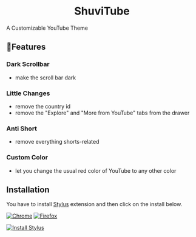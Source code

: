  <div align="center" >

# **ShuviTube**

</div>
A Customizable YouTube Theme  

## 🌟**Features**

### Dark Scrollbar 
  - make the scroll bar dark 
### Little Changes
  - remove the country id  
  - remove the "Explore" and "More from YouTube" tabs from the drawer 
### Anti Short
  - remove everything shorts-related 
### Custom Color
  - let you change the usual red color of YouTube to any other color
## **Installation**

You have to install [Stylus](https://add0n.com/stylus.html) extension and then click on the install below.


[![Chrome](https://img.shields.io/badge/Chrome-blue?logo=data%3Aimage%2Fpng%3Bbase64%2CiVBORw0KGgoAAAANSUhEUgAAACAAAAAgCAYAAABzenr0AAAABHNCSVQICAgIfAhkiAAAAAlwSFlzAAAA7AAAAOwBeShxvQAAABl0RVh0U29mdHdhcmUAd3d3Lmlua3NjYXBlLm9yZ5vuPBoAAAUMSURBVFiFtZdpbFRVFMd%2F576ZznSjmzC0lKZQahcQgdJKAbHsIhIUUyFBE%2F0CEjWiMdFAomhcYgiBGA1BRBKjgYiRxKJELW2FCsoiES2UpWVpaRtaWrDTdea964fShenyRgL%2FT%2B%2Fee849vzs595y5QpAqy8uLcBntixHyLMgSdBIQBWigUSM1An%2BIpjQszFeQUHCiNZh9xc7g%2FJzpKYj%2FTURWAqFB8jYDuw3LeH9s0eHLdwRQlZsb2h5uvQW8DjiCDBwg3QFswRn3dur%2B%2FR1BA5QvyBljWOp70BPuLHA%2F%2Famx8u8vPFZpC1A596GJpuhCkOF3KXh3oFptWvNTi4%2BVDQpwYWHuOG1apYDnbgbvla43LEd237xQ3R%2FnFy1yadPac%2B%2BCA8hwU%2Fn3VuXm9iRzD8CuFPM9YNK9C94DMbkt3FzfMwKI3rkiWfyc%2B6Kwxjnh%2BoDJ2k8qJhbDk%2BALTXVX6sZq07xxzYlf4rF0hC2CotWZYUwe%2FlLpOQeANvV6rcS5MSuOnT%2FXotCDeAqu6bMIf2I5jrHjAJxAGoDRUUFI03c4vb%2FBYP69CkPzKrBGPF8%2BG97u89eCjgTY8Hs9j1%2F09ncJcRH1yhu4ps3kdA2UnFVUN3bl8OhYi9npmvR4cLYcxl23GdGdNgy6Fbd4DMeSzGXAyu7pf%2BLcPFnRTIjV5xQiRL22DpU9k0%2BLFDsOKSrrhQYvNHihol44cEbR2CI8mJKIuEbh9B62ARAnJicVWs%2FqO90QavD5%2BOjbTN0z8nBNm8nWYkVx%2BeDV%2B5cyYduvCl%2FEDHwR020AAM08BZIdOL87bRiXI50947Cl%2BZypYcjg3So8LZTXQmfMU%2FYAMFFpGBU461PC5imxABgxcTjGpAQVvFslZwXTNRbtiLEzHaMEYgdaKU0IozQhDOXxgAhXGoMHuHJdAYLlsK1pMYo%2BxShQm7Li8N36luDj9ynwlq2pAv4dbLEqwsHeyFbQmqRY27vdo6RYC9Ao%2FzUbS31TAReHMtmUjNV%2BqYK89OABZqeD0XEB8d%2BwsZRKJXB0KJN2h6gtVw9eyoiHuRn2EPMzLdJGaoymgrogWP9SlpZ9dlZb644m%2F1B9ghfyLOZlDg4xP9Ni1SOa0tqjuL0HR9iG1%2FqA8PEiV1R4dH13KR5MbiOEzdnPsTgxi%2FLarppQ1diVv6NjLeZkQNpITUH1cVKbtuic0Ga7tG3BzciubrhjxScaXrQDFoTHEqewJm0hD8QkIbfSXaM51XSZreU%2FEdpyhB3JTbaHB9kuWcWrBCBs2zPxTof%2FPBAehCcA97kiSY7o%2BpUvea%2FR0NGMWzTHMhoYHWLaeOtOLGeGZBdWGgC%2Bfae87qUTwoGHgwVoNTupaWuipq2JVrOr8631tLIkut3eWWSjTC36FvoUoZv%2BYRu05lCwAIEa4bBY6xmgjffXESJDN3QPeqvg6s98pmE%2BDVy9E4B3EpqJUHbXVNdgqHxJ7X0j3FaGW57fU2eYshAY8jUTqMlhPpbHtNmZVaH1ozKp6LYD9usDjat2lfn8jlyEE8ECfDCqGTX0pTuCSY5MPfh34MKAjah19Ve1N33DckXrtSDNQ%2B28LLqd3PDB%2Fn7pTkQ%2BZFjobMkpGbAy2va42O0rE00x1yEsJ6B1u0VzPLNeJzqtwH1aQH%2BN5fxIsgv7Pcf%2BF0CPvskPifSqBUrLYmAKkPRuQrP%2F5RFej0ATyEU0JxEpxq1%2FlPElQV2J%2FwCMFLzqI1IGKQAAAABJRU5ErkJggg%3D%3D)](https://chromewebstore.google.com/detail/stylus/clngdbkpkpeebahjckkjfobafhncgmne)
[![Firefox](https://img.shields.io/badge/Firefox-blue?logo=data%3Aimage%2Fpng%3Bbase64%2CiVBORw0KGgoAAAANSUhEUgAAACAAAAAgCAYAAABzenr0AAAABHNCSVQICAgIfAhkiAAAAAlwSFlzAAAA7AAAAOwBeShxvQAAABl0RVh0U29mdHdhcmUAd3d3Lmlua3NjYXBlLm9yZ5vuPBoAAAdvSURBVFiFvZZrrFxVFcd%2Fa5%2B9z5yZaW%2Fn9lLobQu9FKi0vYUor1CiQVPTECMQPoAEJCJ%2BIBJN%2FKDBmGiRBOIjElA0QnwRvxQJioDxgWgEDPIISAqCtdSCcC%2F3OXfuPM5r7%2B2HPfdFEWuCnGRlTWbm7P9vr732WgvewcfPnnORHz%2Bj5w%2BPfvho31HvmPjEGZ8Bfo6QINHd7yqAP7xzNzq6lcIKzoOJGv7gjl%2B9KwDeI6joAZwXrAPng8XmAv%2Fi9iv%2F7wA8u%2BUHaFXBebAOfB8AIOIn%2Fqmtp%2F7PAP4bm6703z32x0cFoKJLyS0Udmn3CxCxVtTkWf%2FcCYNHDeCvH9nLhrm7ENmx%2BN23T77Q3z3y%2ByP%2B%2B%2BDwB4iokxeQl1D6JQgHOIEkqVDUDgD4589f9bYA%2FpPbr2Dj9FcoSiH1AwD%2Bq6N3sqZ6H6k5%2BQh8XVxFbiEtICuhdJB7cCqIOwmfB6pD%2FrEdf6RrH%2FT733%2FD8iVkUfySXZvZduAga3sRdQdFnHHopHvZKJdTs%2BDSw3Ld30YADlxx24A4e219y6FPJ6e8trmyboJkeBKpeLAV0AIm6i8MeAELzLjvcVz9WjIuktFH718J8PHTn2bLK%2B8jLqHqoepAK4gMSALt1TMv%2FOm690pz4wOd1uiouLqICM47rHP42hib9tzLxj2%2FRqIIYgGjgrjvSzVdSa2aE4uSbY9UFwH8nj0fZPv%2Bh0lyiEswNgBUHSQeaoDRtJ7fVbz4yzuMUQajFEI47tI7MpuTFT30ugOc%2B4UbUIM%2BQMQCvn%2FSXiCTlLWS0HbflJ1%2F%2BXz4Red7sQpyDbkJvquWrC2QWga2PWZGL78MVuV4bRClMaKIlaISGU68%2BH5OvOh3PPOjT%2BDnBLoS3reylBeGJCSpu2YpApeekbJ2poKx%2FQg4UAnEQJxDrQO1EqpADK6o8cYz1zD%2B1PVo5%2FDO422BTSYYvfla4g0d3LygJg1EKkShIiAS0n5Vgc8dYp%2BuiD%2F7Y2ey9a9PLoZeV%2BCsSWgUIZF0BDaGsQSKDGo9qAlUI8ryOJ78ziNE1uPLApem5PkM5915FXqwAKvg0GowAhUCRAw0UiiAqblrFN7uXhH6ooCJ1cvuswNTwEld2Clw6mo4pQGbGrzy3OV0jKEba3pGkxlFTsL%2BWz4VrqQtYKgLbQXtCDoqFClCxfS5ulDjZBu5CQniBFwJLwHjI3B8GzbPQ80BivYLI7wxtot2fgITM%2BfRnBnFVBxR6dDeIpHCRnDoyTM5bdqi6h5MBzqDUAqUwJoilGyrkVKv13STIXLdvy7LikczDclXr%2BIHLL%2B47xYOpOfjkypKG2KvqSeKpBQMjshCJB6Ho%2FSW3qurqG%2BZCdkfWehUQzLKNORArqAwqzSzQykbzMrK5VQ4P6NgHu57%2BLM8Mb2DfCDFaQHjicVSdRFrPDSUR2NRlOBLrCso2xH0ClAKfAnzCQzOhSMmhlQgU11Na80knTpUuyuFbd%2F%2BlTDWqTHru2QoShyIRStDzQtZJBQ4Gq4ksjlS5tgyp1KZhW4INXNJ2HF1KginCvIIen5a4XmE6XWQmbe21zSnH%2F8E83mbVtGhabvM2DaztkPTdfu%2Bw2zZJi16pFkXqeRUTBtaGloGxgdh%2BDCkLtSGZgXaGublD5re9nuYnLuLgcloMQJWhTKsFZSOs3r%2FoBq%2FznQ6TK5LHBVMFOOsQuVgMofKcki7VIoeH9q9D2kZcDGIhnWHoczCLUiAqQSUQPTqbUq4NCerjjG3PlzF5btPY0gN5vWSG4fuppFPkcy2iJstXKtJ3mmRdpqknSa9bpNe1mbTpoOcuvlRmE7CTjsSxOdVAJiPYV7DLE25%2Bp%2BpDmlau52JoZtJOqAzsCWUFrSFMoLIMjw1xR3xXdxkP8oLs8O4SIMSXAll5igKxdkjf%2BaC9%2ByDySoo3e8FywpQIfhWAxENtnvHym5Y%2B1KTemsNx70OqgRll3zklkx5xv0wj5sTGdd1Kjplq3qD0%2FTfWe27YbGqg0RCI1sQT0I19FPHIqbM5Ou%2FTQD04mTgks%2FRzn%2Fo9XpkcKovrkEsWNsHChDr1QQXu3EoPKhlJjGID0NJ2hdNXIAoLbw8jFQV1Ge%2FdcRAAuCrX34O6ez0AxmyptmH6EdB3JKXPsyi8DK%2FYBEh4Soe6g5m14E2MNA6ID%2F9zdbFoWo5AL3RM6nuH6PFWvJjoDEPJlsSlDeDuL5g37MAQPA9H6Lw6jH4WCOrsx71bNdyyRURAPDJ3hEon%2FeqV5PIBvp6Z2UkjrA%2BxALAwsqpgWYDnwjSyHscMzYqDz308tsCAHhuGqLaeway45Ey3IaqQCUHk%2Faj4ZaJuqXQW4XPNdKJQxUkgjifZMP8ufL0voNv1npLgADhFZUb90F6CapQXixICZGEoTNySNQf97xHrMNbFxoOgvgIJIJa9x7Gv3%2BZhEH9iOc%2FAiyCVL%2B2Cd%2F7GeTngJOQBx6PR1g4d0Inpd9RBY%2F2jxOXV8vUrS%2B93fr%2FFWApInsbVPQXwX0E7Ga8q4XuJSBS4qWHqINE7l70%2FO3SumXmaNb9NxCKtbawdR4pAAAAAElFTkSuQmCC)](https://addons.mozilla.org/en-US/firefox/addon/styl-us/)


[![Install Stylus](https://img.shields.io/badge/Install%20ShuviTube%20%F0%9F%92%9C-black?style=flat)](https://userstyles.world/api/style/18976.user.css)
